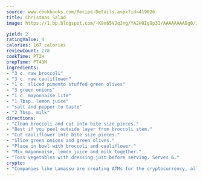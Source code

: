 ```yaml
---
source: www.cookbooks.com/Recipe-Details.aspx?id=419026
title: Christmas Salad
image: https://1.bp.blogspot.com/-K9x65VJqJng/YA2H0Ig8p3I/AAAAAAAABg0/JRKr7ZzesxofwlGw6YudXad_aQn9BD52QCLcBGAsYHQ/s299/2.png

yield: 2
ratingValue: 4
calories: 167 calories
reviewCount: 278
cookTime: PT2H
prepTime: PT43M
ingredients:
- "3 c. raw broccoli"
- "3 c. raw cauliflower"
- "1 c. sliced pimento stuffed green olives"
- "3 green onions"
- "1 c. mayonnaise lite"
- "1 Tbsp. lemon juice"
- "salt and pepper to taste"
- "2 Tbsp. milk"
directions:
- "Clean broccoli and cut into bite size pieces."
- "Best if you peel outside layer from broccoli stem."
- "Cut cauliflower into bite size pieces."
- "Slice green onions and green olives."
- "Place in bowl with broccoli and cauliflower."
- "Mix mayonnaise, lemon juice and milk together."
- "Toss vegetables with dressing just before serving. Serves 6."
crypto:
- "Companies like Lamassu are creating ATMs for the cryptocurrency, allowing you to scan your Bitcoin QR code, enter your cash, and buy bitcoin with the push of a button."
---
```

